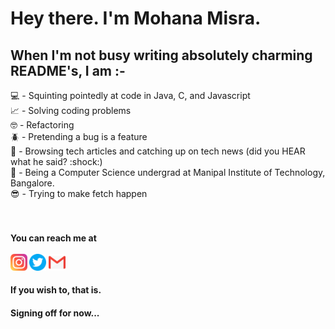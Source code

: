 # Hey there. I'm Mohana Misra.  
## When I'm not busy writing absolutely charming README's, I am :- 

<!--
**mohanamisra/mohanamisra** is a ✨ _special_ ✨ repository because its `README.md` (this file) appears on your GitHub profile.

Here are some ideas to get you started:

- 🔭 I’m currently working on ...
- 🌱 I’m currently learning ...
- 👯 I’m looking to collaborate on ...
- 🤔 I’m looking for help with ...
- 💬 Ask me about ...
- 📫 How to reach me: ...
- 😄 Pronouns: ...
- ⚡ Fun fact: ...
-->

💻 - Squinting pointedly at code in Java, C, and Javascript  
📈 - Solving coding problems  
🤓 - Refactoring  
🪲 - Pretending a bug is a feature  
🥷 - Browsing tech articles and catching up on tech news (did you HEAR what he said? :shock:)  
🏫 - Being a Computer Science undergrad at Manipal Institute of Technology, Bangalore.  
😎 - Trying to make fetch happen  
<br>
<br>
 #### You can reach me at         <br><br><a href = "https://www.instagram.com/mohanamisra/"><img src = "images/instagram.png" alt = "Instagram icon" width = "27px"/></a>                <a href = "https://twitter.com/mohanamisra"><img src = "images/twitter.png" alt = "Twitter icon" width = "27px"/></a>                    <a href = "https://mail.google.com/mail/?view=cm&source=mailto&to=iammohanamisra@gmail.com"><img src = "images/gmail.png" alt = "Gmail icon" width = "27px"/></a>  
 #### If you wish to, that is.  
   
#### Signing off for now...
